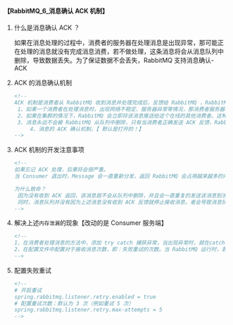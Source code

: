 #### 【RabbitMQ_6_消息确认 ACK 机制】

1. 什么是消息确认 ACK ？

   如果在消息处理的过程中，消费者的服务器在处理消息是出现异常，那可能正在处理的消息就没有完成消息消费，若不做处理，这条消息将会从消息队列中删除，导致数据丢失。为了保证数据不会丢失，RabbitMQ 支持消息确认-ACK

2. ACK 的消息确认机制

   ```xml
   <!--
   ACK 机制是消费者从 RabbitMQ 收到消息并处理完成后，反馈给 RabbitMQ ，RabbitMQ 收到反馈后才会将此消息从消息队列中删除。
   	1、如果一个消费者在处理消息时，出现网络不稳定、服务器异常等情况，那消费者服务器将不会有 ACK 反馈，此时RabbitMQ 将会认为该消息没有被正常消费，于是将该消息重新放入消息队列中！
   	2、如果在集群的情况下，RabbitMQ 会立即将该消息推送给这个在线的其他消费者。这种机制保证了在消费者服务端故障时，不会丢失任何数据！
   	3、消息永远不会被 RabbitMQ 从队列中删除，只有当消费者正确发送 ACK 反馈，RabbitMQ 确认收到消息后，消息才会从 RabbitMQ 服务器的队列中删除！
    	4、消息的 ACK 确认机制，【 默认是打开的！】
   -->
   ```

3. ACK 机制的开发注意事项

   ```xml
   <!--
   如果忘记 ACK 处理，后果将会很严重。
   当 Consumer 退出时，Message 会一直重新分发，返回 RabbitMQ 会占用越来越多的内存，由于 RabbitMQ 会长时间运行，因此这个“内存泄漏”是致命的！

   为什么致命？
   	因为没有收到 ACK 返回，该消息就不会从队列中删除，并且会一直重复的发送该消息到消费者服务端，这是一个死循环！一条消息没有发送成功，就会一直发送这条消息！
   	同时，消息队列并没有因为上述消息没有收到 ACK 反馈就停止接收消息，者会导致消息队列得不到处理，占用内存致使内存被占满，出现内存泄漏的现象！
   -->
   ```

4. 解决上述`内存泄漏`的现象【改动的是 Consumer 服务端】

   ```xml
   <!--
   1、在消费者处理消息的方法中，添加 try catch 捕获异常，当出现异常时，就在catch代码块中处理，使得消费者服务端能够正确返回 ACK 确认
   2、在配置文件中配置对于接收消息次数，即：失败重试的次数。当 RabbitMQ 运行时，若未接收到消息的 ACK 反馈，将会根据配置确定该消息重试的次数，达到重试次数以后，若还没有 ACK 反馈，则 RabbitMQ 将不会再发送该消息！
   -->
   ```

5. 配置失败重试

   ```xml
   <!--
   # 开启重试
   spring.rabbitmq.listener.retry.enabled = true
   # 配置重试次数：默认为 3 次（例如重试 5 次）
   spring.rabbitmq.listener.retry.max-attempts = 5
   -->
   ```

